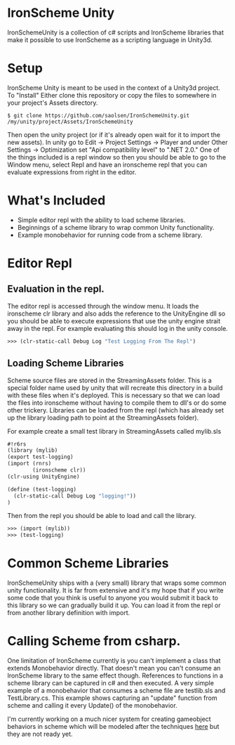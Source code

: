 # IronScheme Unity

IronSchemeUnity is a collection of c# scripts and IronScheme libraries that make it possible to use IronScheme as a scripting language in Unity3d.

# Setup
IronScheme Unity is meant to be used in the context of a Unity3d project. To "Install" Either clone this repository or copy the files to somewhere in your project's Assets directory.

```Shell
$ git clone https://github.com/saolsen/IronSchemeUnity.git /my/unity/project/Assets/IronSchemeUnity
```

Then open the unity project (or if it's already open wait for it to import the new assets). In unity go to Edit -> Project Settings -> Player and under Other Settings -> Optimization set "Api compatibility level" to ".NET 2.0." One of the things included is a repl window so then you should be able to go to the Window menu, select Repl and have an ironscheme repl that you can evaluate expressions from right in the editor.

# What's Included
* Simple editor repl with the ability to load scheme libraries.
* Beginnings of a scheme library to wrap common Unity functionality.
* Example monobehavior for running code from a scheme library.

# Editor Repl
## Evaluation in the repl.
The editor repl is accessed through the window menu. It loads the ironscheme clr library and also adds the reference to the UnityEngine dll so you should be able to execute expressions that use the unity engine strait away in the repl. For example evaluating this should log in the unity console.

```Scheme
>>> (clr-static-call Debug Log "Test Logging From The Repl")
```

## Loading Scheme Libraries
Scheme source files are stored in the StreamingAssets folder. This is a special folder name used by unity that will recreate this directory in a build with these files when it's deployed. This is necessary so that we can load the files into ironscheme without having to compile them to dll's or do some other trickery. Libraries can be loaded from the repl (which has already set up the library loading path to point at the StreamingAssets folder).

For example create a small test library in StreamingAssets called mylib.sls
```Scheme
#!r6rs
(library (mylib)
(export test-logging)
(import (rnrs)
        (ironscheme clr))
(clr-using UnityEngine)

(define (test-logging)
  (clr-static-call Debug Log "logging!"))
)
```

Then from the repl you should be able to load and call the library.
```Scheme
>>> (import (mylib))
>>> (test-logging)
```

# Common Scheme Libraries
IronSchemeUnity ships with a (very small) library that wraps some common unity functionality. It is far from extensive and it's my hope that if you write some code that you think is useful to anyone you would submit it back to this library so we can gradually build it up. You can load it from the repl or from another library definition with import.

# Calling Scheme from csharp.
One limitation of IronScheme currently is you can't implement a class that extends Monobehavior directly. That doesn't mean you can't consume an IronScheme library to the same effect though. References to functions in a scheme library can be captured in c# and then executed. A very simple example of a monobehavior that consumes a scheme file are testlib.sls and TestLibrary.cs. This example shows capturing an "update" function from scheme and calling it every Update() of the monobehavior.

I'm currently working on a much nicer system for creating gameobject behaviors in scheme which will be modeled after the techniques [here](https://docs.google.com/document/d/13kocjneV_tprPBXm6q63QQnCqmofRMBCJ8qjzHmxvgk/pub) but they are not ready yet.
